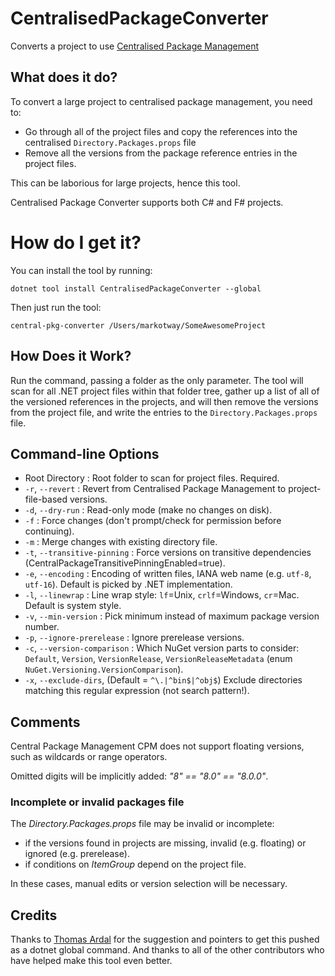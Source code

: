 # CentralisedPackageConverter

Converts a project to use [Centralised Package Management](https://devblogs.microsoft.com/nuget/introducing-central-package-management/)

## What does it do?

To convert a large project to centralised package management, you need to:

* Go through all of the project files and copy the references into the centralised `Directory.Packages.props` file
* Remove all the versions from the package reference entries in the project files.

This can be laborious for large projects, hence this tool.

Centralised Package Converter supports both C# and F# projects.

# How do I get it?

You can install the tool by running:

```
dotnet tool install CentralisedPackageConverter --global
```

Then just run the tool:

```
central-pkg-converter /Users/markotway/SomeAwesomeProject
```

## How Does it Work?

Run the command, passing a folder as the only parameter. The tool will scan for all .NET project files within that 
folder tree, gather up a list of all of the versioned references in the projects, and will then remove the versions
from the project file, and write the entries to the `Directory.Packages.props` file.

## Command-line Options

* Root Directory : Root folder to scan for project files. Required.
* `-r`, `--revert` : Revert from Centralised Package Management to project-file-based versions.
* `-d`, `--dry-run` : Read-only mode (make no changes on disk).
* `-f` : Force changes (don't prompt/check for permission before continuing).
* `-m` : Merge changes with existing directory file.
* `-t`, `--transitive-pinning` : Force versions on transitive dependencies (CentralPackageTransitivePinningEnabled=true).
* `-e`, `--encoding` : Encoding of written files, IANA web name (e.g. `utf-8`, `utf-16`). Default is picked by .NET implementation.
* `-l`, `--linewrap` : Line wrap style: `lf`=Unix, `crlf`=Windows, `cr`=Mac. Default is system style.
* `-v`, `--min-version` : Pick minimum instead of maximum package version number.
* `-p`, `--ignore-prerelease` : Ignore prerelease versions.
* `-c`, `--version-comparison` : Which NuGet version parts to consider: `Default`, `Version`, `VersionRelease`, `VersionReleaseMetadata` (enum `NuGet.Versioning.VersionComparison`).
* `-x`, `--exclude-dirs`, (Default = `^\.|^bin$|^obj$`) Exclude directories matching this regular expression (not search pattern!).

## Comments

Central Package Management CPM does not support floating versions, such as wildcards or range operators. 

Omitted digits will be implicitly added: *"8" == "8.0" == "8.0.0"*. 

### Incomplete or invalid packages file

The *Directory.Packages.props* file may be invalid or incomplete:
* if the versions found in projects are missing, invalid (e.g. floating) or ignored (e.g. prerelease).
* if conditions on *ItemGroup* depend on the project file.

In these cases, manual edits or version selection will be necessary.

## Credits

Thanks to [Thomas Ardal](https://github.com/ThomasArdal) for the suggestion and pointers to get this pushed as a dotnet global command. And thanks to all of the other contributors who have helped make this tool even better.
